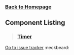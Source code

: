 ### [Back to Homepage](../) ###

## Component Listing ##

> ### [Timer](TIMER.md) ###


[Go to issue tracker](https://github.com/aklef/mBlazonryComponentIssues/issues)  :neckbeard:




